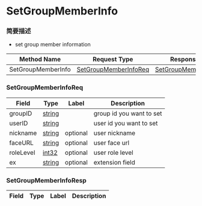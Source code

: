 # SetGroupMemberInfo

### 简要描述

- set group member information

| Method Name | Request Type | Response Type |
| ----------- | ------------ | ------------- |
| SetGroupMemberInfo | [SetGroupMemberInfoReq](#openim.sdk.group.SetGroupMemberInfoReq) | [SetGroupMemberInfoResp](#openim.sdk.group.SetGroupMemberInfoResp) |

### SetGroupMemberInfoReq
| Field | Type | Label | Description |
| ----- | ---- | ----- | ----------- |
| groupID | [string](#string) |  | group id you want to set |
| userID | [string](#string) |  | user id you want to set |
| nickname | [string](#string) | optional | user nickname |
| faceURL | [string](#string) | optional | user face url |
| roleLevel | [int32](#int32) | optional | user role level |
| ex | [string](#string) | optional | extension field |


### SetGroupMemberInfoResp
| Field | Type | Label | Description |
| ----- | ---- | ----- | ----------- |


